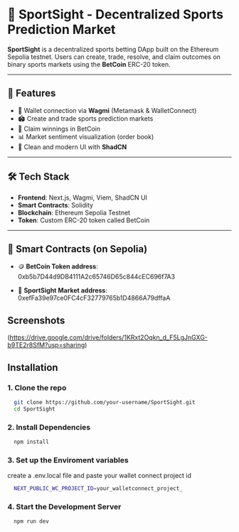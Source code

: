 # 🏀 SportSight - Decentralized Sports Prediction Market

**SportSight** is a decentralized sports betting DApp built on the Ethereum Sepolia testnet. Users can create, trade, resolve, and claim outcomes on binary sports markets using the **BetCoin** ERC-20 token.

---

## 🚀 Features

- 🦊 Wallet connection via **Wagmi** (Metamask & WalletConnect)
- 🏟️ Create and trade sports prediction markets
- 🧾 Claim winnings in BetCoin
- 📊 Market sentiment visualization (order book)
- 🧩 Clean and modern UI with **ShadCN**

---

## 🛠 Tech Stack

- **Frontend**: Next.js, Wagmi, Viem, ShadCN UI
- **Smart Contracts**: Solidity
- **Blockchain**: Ethereum Sepolia Testnet
- **Token**: Custom ERC-20 token called BetCoin

---

## 📜 Smart Contracts (on Sepolia)
- 🪙 **BetCoin Token address**: 0xb5b7D44d9DB4111A2c65746D65c844cEC696f7A3

- 🎯 **SportSight Market address**: 0xefFa39e97ce0FC4cF32779765b1D4866A79dffaA

 ## Screenshots
(https://drive.google.com/drive/folders/1KRxt2Oqkn_d_F5LgJnGXG-b9TE2r8SfM?usp=sharing)

## Installation

### 1. Clone the repo

```bash
  git clone https://github.com/your-username/SportSight.git
  cd SportSight
```
### 2. Install Dependencies
```bash
  npm install
```
### 3. Set up the Enviroment variables
create a .env.local file and paste your wallet connect project id
```bash
  NEXT_PUBLIC_WC_PROJECT_ID=your_walletconnect_project_
```
### 4. Start the Development Server
```bash
  npm run dev
```
